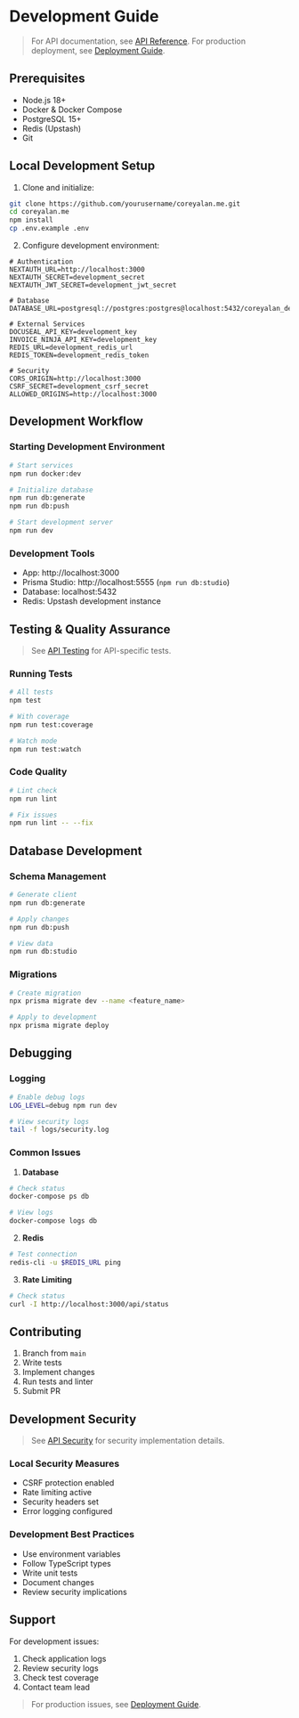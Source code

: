 # Development Guide

> For API documentation, see [API Reference](../api/README.md).
> For production deployment, see [Deployment Guide](../deployment/guide.md).

## Prerequisites

- Node.js 18+
- Docker & Docker Compose
- PostgreSQL 15+
- Redis (Upstash)
- Git

## Local Development Setup

1. Clone and initialize:
```bash
git clone https://github.com/yourusername/coreyalan.me.git
cd coreyalan.me
npm install
cp .env.example .env
```

2. Configure development environment:
```env
# Authentication
NEXTAUTH_URL=http://localhost:3000
NEXTAUTH_SECRET=development_secret
NEXTAUTH_JWT_SECRET=development_jwt_secret

# Database
DATABASE_URL=postgresql://postgres:postgres@localhost:5432/coreyalan_dev

# External Services
DOCUSEAL_API_KEY=development_key
INVOICE_NINJA_API_KEY=development_key
REDIS_URL=development_redis_url
REDIS_TOKEN=development_redis_token

# Security
CORS_ORIGIN=http://localhost:3000
CSRF_SECRET=development_csrf_secret
ALLOWED_ORIGINS=http://localhost:3000
```

## Development Workflow

### Starting Development Environment
```bash
# Start services
npm run docker:dev

# Initialize database
npm run db:generate
npm run db:push

# Start development server
npm run dev
```

### Development Tools
- App: http://localhost:3000
- Prisma Studio: http://localhost:5555 (`npm run db:studio`)
- Database: localhost:5432
- Redis: Upstash development instance

## Testing & Quality Assurance

> See [API Testing](../api/README.md#testing) for API-specific tests.

### Running Tests
```bash
# All tests
npm test

# With coverage
npm run test:coverage

# Watch mode
npm run test:watch
```

### Code Quality
```bash
# Lint check
npm run lint

# Fix issues
npm run lint -- --fix
```

## Database Development

### Schema Management
```bash
# Generate client
npm run db:generate

# Apply changes
npm run db:push

# View data
npm run db:studio
```

### Migrations
```bash
# Create migration
npx prisma migrate dev --name <feature_name>

# Apply to development
npx prisma migrate deploy
```

## Debugging

### Logging
```bash
# Enable debug logs
LOG_LEVEL=debug npm run dev

# View security logs
tail -f logs/security.log
```

### Common Issues

1. **Database**
```bash
# Check status
docker-compose ps db

# View logs
docker-compose logs db
```

2. **Redis**
```bash
# Test connection
redis-cli -u $REDIS_URL ping
```

3. **Rate Limiting**
```bash
# Check status
curl -I http://localhost:3000/api/status
```

## Contributing

1. Branch from `main`
2. Write tests
3. Implement changes
4. Run tests and linter
5. Submit PR

## Development Security

> See [API Security](../api/README.md#security) for security implementation details.

### Local Security Measures
- CSRF protection enabled
- Rate limiting active
- Security headers set
- Error logging configured

### Development Best Practices
- Use environment variables
- Follow TypeScript types
- Write unit tests
- Document changes
- Review security implications

## Support

For development issues:
1. Check application logs
2. Review security logs
3. Check test coverage
4. Contact team lead

> For production issues, see [Deployment Guide](../deployment/guide.md#support). 